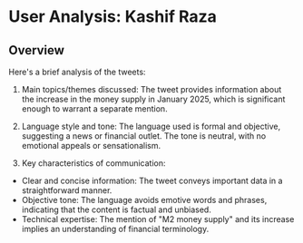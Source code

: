 # User Analysis: Kashif Raza

## Overview

Here's a brief analysis of the tweets:

1. Main topics/themes discussed:
The tweet provides information about the increase in the money supply in January 2025, which is significant enough to warrant a separate mention.

2. Language style and tone:
The language used is formal and objective, suggesting a news or financial outlet. The tone is neutral, with no emotional appeals or sensationalism.

3. Key characteristics of communication:

* Clear and concise information: The tweet conveys important data in a straightforward manner.
* Objective tone: The language avoids emotive words and phrases, indicating that the content is factual and unbiased.
* Technical expertise: The mention of "M2 money supply" and its increase implies an understanding of financial terminology.